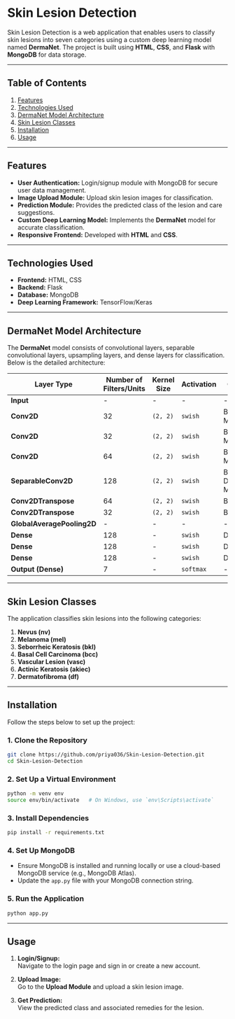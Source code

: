 # Skin Lesion Detection

Skin Lesion Detection is a web application that enables users to classify skin lesions into seven categories using a custom deep learning model named **DermaNet**. The project is built using **HTML**, **CSS**, and **Flask** with **MongoDB** for data storage.

---

## Table of Contents

1. [Features](#features)  
2. [Technologies Used](#technologies-used)  
3. [DermaNet Model Architecture](#dermanet-model-architecture)  
4. [Skin Lesion Classes](#skin-lesion-classes)  
5. [Installation](#installation)  
6. [Usage](#usage)  

---

## Features

- **User Authentication:** Login/signup module with MongoDB for secure user data management.  
- **Image Upload Module:** Upload skin lesion images for classification.  
- **Prediction Module:** Provides the predicted class of the lesion and care suggestions.  
- **Custom Deep Learning Model:** Implements the **DermaNet** model for accurate classification.  
- **Responsive Frontend:** Developed with **HTML** and **CSS**.  

---

## Technologies Used

- **Frontend:** HTML, CSS  
- **Backend:** Flask  
- **Database:** MongoDB  
- **Deep Learning Framework:** TensorFlow/Keras  

---

## DermaNet Model Architecture

The **DermaNet** model consists of convolutional layers, separable convolutional layers, upsampling layers, and dense layers for classification. Below is the detailed architecture:

| **Layer Type**           | **Number of Filters/Units** | **Kernel Size** | **Activation** | **Other Operations**                | **Output Shape**  |
|---------------------------|----------------------------|-----------------|----------------|-------------------------------------|-------------------|
| **Input**                | -                          | -               | -              | -                                   | `(input_shape)`   |
| **Conv2D**               | 32                         | `(2, 2)`        | `swish`        | BatchNormalization, MaxPooling     | `(shape1)`        |
| **Conv2D**               | 32                         | `(2, 2)`        | `swish`        | BatchNormalization, MaxPooling     | `(shape2)`        |
| **Conv2D**               | 64                         | `(2, 2)`        | `swish`        | BatchNormalization, MaxPooling     | `(shape3)`        |
| **SeparableConv2D**      | 128                        | `(2, 2)`        | `swish`        | BatchNormalization, Dropout, MaxPooling | `(shape4)`   |
| **Conv2DTranspose**      | 64                         | `(2, 2)`        | `swish`        | BatchNormalization                 | `(shape5)`        |
| **Conv2DTranspose**      | 32                         | `(2, 2)`        | `swish`        | BatchNormalization                 | `(shape6)`        |
| **GlobalAveragePooling2D** | -                        | -               | -              | -                                   | `(shape7)`        |
| **Dense**                | 128                        | -               | `swish`        | Dropout                             | `(shape8)`        |
| **Dense**                | 128                        | -               | `swish`        | Dropout                             | `(shape9)`        |
| **Dense**                | 128                        | -               | `swish`        | Dropout                             | `(shape10)`       |
| **Output (Dense)**       | 7                          | -               | `softmax`      | -                                   | `(7,)`            |

---

## Skin Lesion Classes

The application classifies skin lesions into the following categories:

1. **Nevus (nv)**  
2. **Melanoma (mel)**  
3. **Seborrheic Keratosis (bkl)**  
4. **Basal Cell Carcinoma (bcc)**  
5. **Vascular Lesion (vasc)**  
6. **Actinic Keratosis (akiec)**  
7. **Dermatofibroma (df)**  

---

## Installation

Follow the steps below to set up the project:

### 1. Clone the Repository
```bash
git clone https://github.com/priya036/Skin-Lesion-Detection.git
cd Skin-Lesion-Detection
```

### 2. Set Up a Virtual Environment
```bash
python -m venv env
source env/bin/activate   # On Windows, use `env\Scripts\activate`
```

### 3. Install Dependencies
```bash
pip install -r requirements.txt
```

### 4. Set Up MongoDB
- Ensure MongoDB is installed and running locally or use a cloud-based MongoDB service (e.g., MongoDB Atlas).
- Update the `app.py` file with your MongoDB connection string.


### 5. Run the Application
```bash
python app.py
```
---

## Usage

1. **Login/Signup:**  
   Navigate to the login page and sign in or create a new account.

2. **Upload Image:**  
   Go to the **Upload Module** and upload a skin lesion image.

3. **Get Prediction:**  
   View the predicted class and associated remedies for the lesion.
